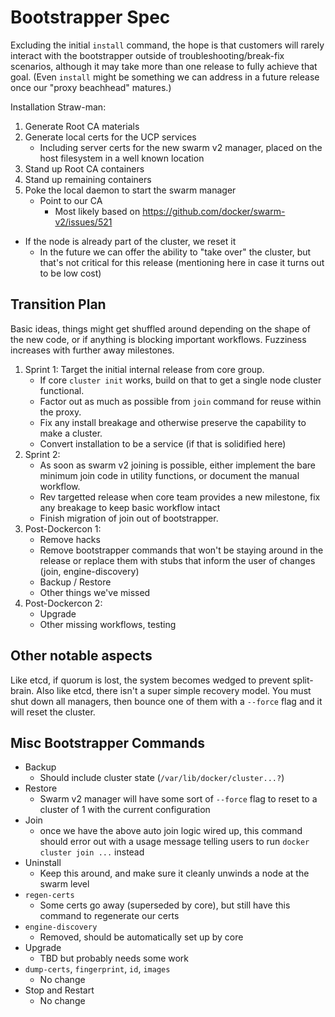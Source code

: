# Bootstrapper Spec

Excluding the initial `install` command, the hope is that customers will
rarely interact with the bootstrapper outside of troubleshooting/break-fix
scenarios, although it may take more than one release to fully achieve
that goal. (Even `install` might be something we can address in a future
release once our "proxy beachhead" matures.)

Installation Straw-man:

1. Generate Root CA materials
2. Generate local certs for the UCP services
    * Including server certs for the new swarm v2 manager, placed on the host filesystem in a well known location
3. Stand up Root CA containers
4. Stand up remaining containers
5. Poke the local daemon to start the swarm manager
    * Point to our CA
        * Most likely based on https://github.com/docker/swarm-v2/issues/521

* If the node is already part of the cluster, we reset it
    * In the future we can offer the ability to "take over" the cluster, but that's not critical for this release (mentioning here in case it turns out to be low cost)


## Transition Plan

Basic ideas, things might get shuffled around depending on the shape of the new
code, or if anything is blocking important workflows. Fuzziness increases with
further away milestones.

1. Sprint 1: Target the initial internal release from core group.
    * If core `cluster init` works, build on that to get a single node cluster
      functional.
    * Factor out as much as possible from `join` command for reuse within the
      proxy.
    * Fix any install breakage and otherwise preserve the capability to make a
      cluster.
    * Convert installation to be a service (if that is solidified here)
2. Sprint 2:
    * As soon as swarm v2 joining is possible, either implement the bare
      minimum join code in utility functions, or document the manual workflow.
    * Rev targetted release when core team provides a new milestone, fix any
      breakage to keep basic workflow intact
    * Finish migration of join out of bootstrapper.
3. Post-Dockercon 1:
    * Remove hacks
    * Remove bootstrapper commands that won't be staying around in the release
      or replace them with stubs that inform the user of changes (join,
      engine-discovery)
    * Backup / Restore
    * Other things we've missed
4. Post-Dockercon 2:
    * Upgrade
    * Other missing workflows, testing

## Other notable aspects

Like etcd, if quorum is lost, the system becomes wedged to prevent
split-brain.  Also like etcd, there isn't a super simple recovery model.
You must shut down all managers, then bounce one of them with a `--force`
flag and it will reset the cluster.

## Misc Bootstrapper Commands

* Backup
    * Should include cluster state (`/var/lib/docker/cluster...?`)
* Restore
    * Swarm v2 manager will have some sort of `--force` flag to reset to a cluster of 1 with the current configuration
* Join
    * once we have the above auto join logic wired up, this command should error out with a usage message telling users to run `docker cluster join ...` instead
* Uninstall
    * Keep this around, and make sure it cleanly unwinds a node at the swarm level
* `regen-certs`
    * Some certs go away (superseded by core), but still have this command to regenerate our certs
* `engine-discovery`
    * Removed, should be automatically set up by core
* Upgrade
    * TBD but probably needs some work
* `dump-certs`, `fingerprint`, `id`, `images`
    * No change
* Stop and Restart
    * No change
